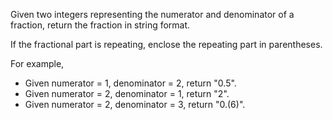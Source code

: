 Given two integers representing the numerator and denominator of a fraction, return the fraction in string format.

If the fractional part is repeating, enclose the repeating part in parentheses.

For example,

 - Given numerator = 1, denominator = 2, return "0.5".
 - Given numerator = 2, denominator = 1, return "2".
 - Given numerator = 2, denominator = 3, return "0.(6)".
